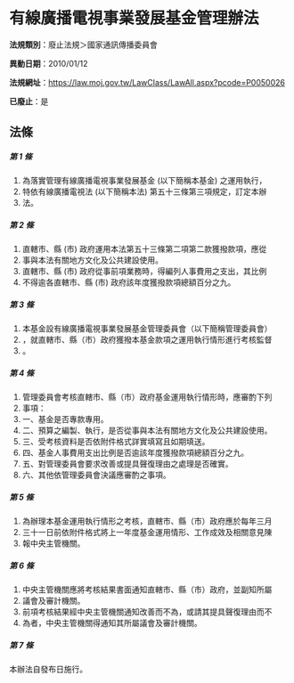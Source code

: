 # 有線廣播電視事業發展基金管理辦法

**法規類別**：廢止法規＞國家通訊傳播委員會

**異動日期**：2010/01/12  

**法規網址**：https://law.moj.gov.tw/LawClass/LawAll.aspx?pcode=P0050026

**已廢止**：是



## 法條
##### 第 1 條
1. 為落實管理有線廣播電視事業發展基金 (以下簡稱本基金) 之運用執行，
1. 特依有線廣播電視法 (以下簡稱本法) 第五十三條第三項規定，訂定本辦
1. 法。

##### 第 2 條
1. 直轄市、縣 (市) 政府運用本法第五十三條第二項第二款獲撥款項，應從
1. 事與本法有關地方文化及公共建設使用。
1. 直轄市、縣 (市) 政府從事前項業務時，得編列人事費用之支出，其比例
1. 不得逾各直轄市、縣 (市) 政府該年度獲撥款項總額百分之九。

##### 第 3 條
1. 本基金設有線廣播電視事業發展基金管理委員會（以下簡稱管理委員會）
1. ，就直轄市、縣（市）政府獲撥本基金款項之運用執行情形進行考核監督
1. 。

##### 第 4 條
1. 管理委員會考核直轄市、縣（市）政府基金運用執行情形時，應審酌下列
1. 事項：
1. 一、基金是否專款專用。
1. 二、預算之編製、執行，是否從事與本法有關地方文化及公共建設使用。
1. 三、受考核資料是否依附件格式詳實填寫且如期填送。
1. 四、基金人事費用支出比例是否逾該年度獲撥款項總額百分之九。
1. 五、對管理委員會要求改善或提具聲復理由之處理是否確實。
1. 六、其他依管理委員會決議應審酌之事項。

##### 第 5 條
1. 為辦理本基金運用執行情形之考核，直轄市、縣（市）政府應於每年三月
1. 三十一日前依附件格式將上一年度基金運用情形、工作成效及相關意見陳
1. 報中央主管機關。

##### 第 6 條
1. 中央主管機關應將考核結果書面通知直轄市、縣（市）政府，並副知所屬
1. 議會及審計機關。
1. 前項考核結果經中央主管機關通知改善而不為，或請其提具聲復理由而不
1. 為者，中央主管機關得通知其所屬議會及審計機關。

##### 第 7 條
本辦法自發布日施行。


